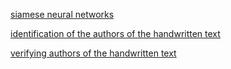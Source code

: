 [siamese neural networks](https://scholar.google.com/scholar?hl=en&as_sdt=0%2C5&q=siamese+neural+networks+&btnG=)

[identification of the authors of the handwritten text](https://scholar.google.com/scholar?hl=en&as_sdt=0%2C5&q=identification+of+the+authors+of+the+handwritten+text&btnG=)

[verifying authors of the handwritten text](https://scholar.google.com/scholar?hl=en&as_sdt=0%2C5&q=verifying+authors+of+the+handwritten+text&btnG=)
